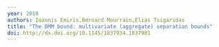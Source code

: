 ```yaml
---
year: 2010
authors: Ioannis Emiris,Bernard Mourrain,Elias Tsigaridas
title: "The DMM bound: multivariate (aggregate) separation bounds"
doi: http://dx.doi.org/10.1145/1837934.1837981
---
```

